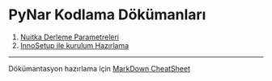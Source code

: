 # PyNar Kodlama Dökümanları
1. [Nuitka Derleme Parametreleri](Nuitka.md)
2. [InnoSetup ile kurulum Hazırlama](InnoSetup.md)






---
Dökümantasyon hazırlama için [MarkDown CheatSheet](https://guides.github.com/pdfs/markdown-cheatsheet-online.pdf)
